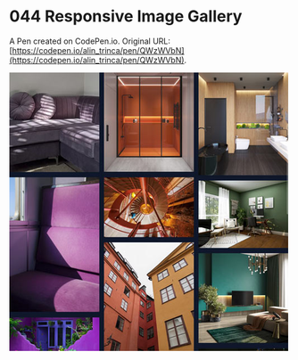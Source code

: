 # 044 Responsive Image Gallery

A Pen created on CodePen.io. Original URL: [https://codepen.io/alin_trinca/pen/QWzWVbN](https://codepen.io/alin_trinca/pen/QWzWVbN).

![Responsive Image Gallery Screenshot](responsive-image-gallery.jpg)

